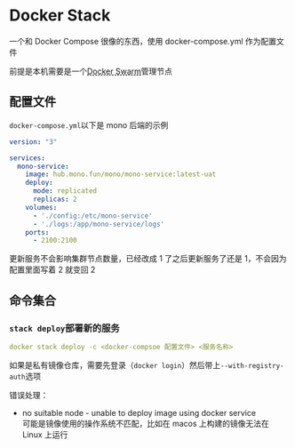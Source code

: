 # Docker Stack
<p id="8sq2rbAC5k4xKw89QYUhnH">

一个和 Docker Compose 很像的东西，使用 docker-compose.yml 作为配置文件

</p>


<p id="6RU8HQ2pGvsbjih9JTmPrC">

前提是本机需要是一个<a href="#6EUYnubgUimtLWq5PGTw3z" style="color:inherit;text-decoration:underline dashed;">Docker Swarm</a>管理节点

</p>


<p id="vXMma1nAXFFYKEKc4w7t3D">

## 配置文件

</p>


<p id="mfsXGscUVEtvpPJg47cpJt">

`docker-compose.yml`以下是 mono 后端的示例

</p>


<p id="86Nv7EbcTzyZSyRKrN3Yex">

```YAML
version: "3"

services:
  mono-service:
    image: hub.mono.fun/mono/mono-service:latest-uat
    deploy:
      mode: replicated
      replicas: 2
    volumes:
      - './config:/etc/mono-service'
      - './logs:/app/mono-service/logs'
    ports:
      - 2100:2100

```


</p>


<p id="ah8Qe5JwmeAWWNpbM5Go8o">

更新服务不会影响集群节点数量，已经改成 1 了之后更新服务了还是 1，不会因为配置里面写着 2 就变回 2

</p>


<p id="w9NfWe4aCYcKxkTJTBuQVG">

## 命令集合

</p>


<p id="s7H9uLSB4g4UTvexKuFjBC">

### `stack deploy`部署新的服务

</p>


<p id="jX1wLcGSsKoEq5fSAy9hvz">

```YAML
docker stack deploy -c <docker-compsoe 配置文件> <服务名称>
```


</p>


<p id="4DW4SZSR4MJoJMetkK872A">

如果是私有镜像仓库，需要先登录（`docker login`）然后带上`--with-registry-auth`选项

</p>


<p id="anqC1uyt3fFmjpZ7CBpQQf">

错误处理：

</p>


- no suitable node - unable to deploy image using docker service<br>可能是镜像使用的操作系统不匹配，比如在 macos 上构建的镜像无法在 Linux 上运行


<p id="mkPH3PYY8KKpYVS94Vs4oD">



</p>


